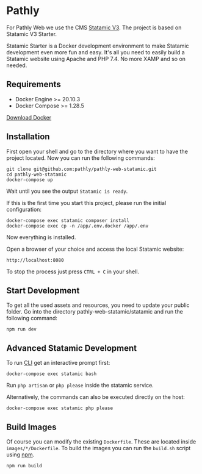 # Pathly

For Pathly Web we use the CMS [Statamic V3](https://www.statamic.com). The project is based on Statamic V3 Starter.

Statamic Starter is a Docker development environment to make Statamic development even more fun and easy. It's all you need to easily build a Statamic website using Apache and PHP 7.4. No more XAMP and so on needed.

## Requirements

* Docker Engine >= 20.10.3
* Docker Compose >= 1.28.5

[Download Docker](https://docs.docker.com/get-docker/)

## Installation

First open your shell and go to the directory where you want to have the project located.
Now you can run the following commands:

``` 
git clone git@github.com:pathly/pathly-web-statamic.git
cd pathly-web-statamic
docker-compose up
```

Wait until you see the output `Statamic is ready`.

If this is the first time you start this project, please run the initial configuration:

```
docker-compose exec statamic composer install
docker-compose exec cp -n /app/.env.docker /app/.env
```

Now everything is installed.

Open a browser of your choice and access the local Statamic website:

```
http://localhost:8080
```

To stop the process just press `CTRL + C` in your shell.

## Start Development

To get all the used assets and resources, you need to update your public folder. 
Go into the directory pathly-web-statamic/statamic and run the following command:

```
npm run dev
```

## Advanced Statamic Development

To run [CLI](https://statamic.dev/cli) get an interactive prompt first:

```
docker-compose exec statamic bash
```

Run `php artisan` or `php please` inside the statamic service.

Alternatively, the commands can also be executed directly on the host:

```
docker-compose exec statamic php please
```

## Build Images
Of course you can modify the existing `Dockerfile`. These are located inside `images/*/Dockerfile`. To build the images you can run the `build.sh` script using [npm](https://www.npmjs.com/).

```
npm run build
```
